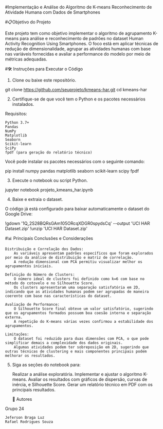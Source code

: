 #Implementação e Análise do Algoritmo de K-means
Reconhecimento de Atividade Humana com Dados de Smartphones

#📋Objetivo do Projeto

Este projeto tem como objetivo implementar o algoritmo de agrupamento K-means para análise e reconhecimento de padrões no dataset Human Activity Recognition Using Smartphones. O foco está em aplicar técnicas de redução de dimensionalidade, agrupar as atividades humanas com base nas variáveis fornecidas e avaliar a performance do modelo por meio de métricas adequadas.

#🛠️ Instruções para Executar o Código

1. Clone ou baixe este repositório.

git clone https://github.com/seuprojeto/kmeans-har.git
cd kmeans-har

2. Certifique-se de que você tem o Python e os pacotes necessários instalados.

Requisitos:

    Python 3.7+
    Pandas
    NumPy
    Matplotlib
    Seaborn
    Scikit-learn
    SciPy
    fpdf (para geração do relatório técnico)

Você pode instalar os pacotes necessários com o seguinte comando:

pip install numpy pandas matplotlib seaborn scikit-learn scipy fpdf

3. Execute o notebook ou script Python.

jupyter notebook projeto_kmeans_har.ipynb

4. Baixe e extraia o dataset.

O código já está configurado para baixar automaticamente o dataset do Google Drive:

!gdown '1Q_2S28BQRsGAm105ORcqXDGR0spydsCq' --output 'UCI HAR Dataset.zip'
!unzip 'UCI HAR Dataset.zip'

#📊 Principais Conclusões e Considerações

    Distribuição e Correlação dos Dados:
        As variáveis apresentam padrões específicos que foram explorados por meio da análise de distribuição e matriz de correlação.
        A redução dimensional com PCA permitiu visualizar melhor os agrupamentos iniciais.

    Definição do Número de Clusters:
        O número ideal de clusters foi definido como k=6 com base no método do cotovelo e no Silhouette Score.
        Os clusters apresentaram uma separação satisfatória em 2D, indicando que as atividades humanas podem ser agrupadas de maneira coerente com base nas características do dataset.

    Avaliação de Performance:
        O Silhouette Score final obteve um valor satisfatório, sugerindo que os agrupamentos formados possuem boa coesão interna e separação externa.
        A repetição do K-means várias vezes confirmou a estabilidade dos agrupamentos.

    Limitações:
        O dataset foi reduzido para duas dimensões com PCA, o que pode simplificar demais a complexidade dos dados originais.
        Algumas atividades podem ter sobreposição em 2D, sugerindo que outras técnicas de clustering e mais componentes principais podem melhorar os resultados.
5. Siga as seções do notebook para:

    Realizar a análise exploratória.
    Implementar e ajustar o algoritmo K-means.
    Avaliar os resultados com gráficos de dispersão, curvas de inércia, e Silhouette Score.
    Gerar um relatório técnico em PDF com os principais resultados.

   👥 Autores

Grupo 24

    Jeferson Braga Luz
    Rafael Rodrigues Souza
